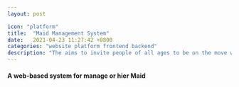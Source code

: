 ```yaml
---
layout: post

icon: "platform"
title:  "Maid Management System"
date:   2021-04-23 11:27:42 +0800
categories: "website platform frontend backend"
description: "The aims to invite people of all ages to be on the move whenever and wherever they like."
---
```

#### A web-based system for manage or hier Maid  

